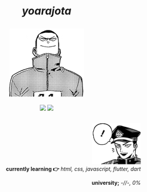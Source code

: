 <h1 align="center"> <i><b>yoarajota</b></i></h1>

<h2 align="center">   <img src="yj_2.png" width="200px"> </h2>

<div align="center">
 <a href="https://twitter.com/yoarajota" target="_blank"><img src="https://image.flaticon.com/icons/png/512/143/143621.png" width="40px"></a>
 <a href="https://last.fm/user/yoarajota" target="_blank"><img src="https://image.flaticon.com/icons/png/512/143/143664.png" width="40px"></a>
</div>
                                                           
<h2></h2>
<h2></h2>
 <div align="right">
  <img src="yj_1.png" width="130px">
 <div>
  <b>currently learning 👉</b>
  <i> html, css, javascript, flutter, dart </i>
 </div>
</div>
<p align="right"><b>university;</b><i> -//-, 0% <i></p> 


